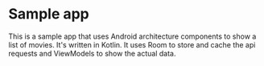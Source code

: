 # Sample app
This is a sample app that uses Android architecture components to show a list of movies.
It's written in Kotlin.
It uses Room to store and cache the api requests and ViewModels to show the actual data. 


